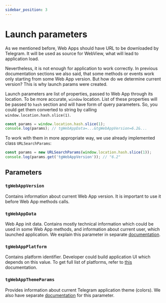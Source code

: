```yaml
---
sidebar_position: 3
---
```


# Launch parameters

As we mentioned before, Web Apps should have URL to be downloaded by Telegram.
It will be used as source for WebView, what will lead to application load.

Nevertheless, it is not enough for application to work correctly. In previous
documentation sections we also said, that some methods or events work only
starting from some Web App version. But how do we determine current version?
This is why launch params were created.

Launch parameters are list of properties, passed to Web App through its
location. To be more accurate, `window` location. List of these properties will
be passed to `hash` section and will have form of query parameters. So, you
could get them converted to string by calling `window.location.hash.slice(1)`.

```typescript
const params = window.location.hash.slice(1);
console.log(params); // tgWebAppData=...&tgWebAppVersion=6.2&...
```

To work with them in more appropriate way, we use already implemented class
`URLSearchParams`:

```typescript
const params = new URLSearchParams(window.location.hash.slice(1));
console.log(params.get('tgWebAppVersion')); // "6.2"
```

## Parameters

### `tgWebAppVersion`

Contains information about current Web App version. It is important to use it
before Web App methods calls.

### `tgWebAppData`

Web App init data. Contains mostly technical information which could be used in
some Web App methods, and information about current user, which launched
application. We explain this parameter in
separate [documentation](./init-data.md).

### `tgWebAppPlatform`

Contains platform identifier. Developer could build application UI which depends
on this value. To get full list of platforms, refer
to [this](./introduction/platforms.md) documentation.

### `tgWebAppThemeParams`

Provides information about current Telegram application theme (colors). We also
have separate [documentation](./features/colors.md) for this parameter.
